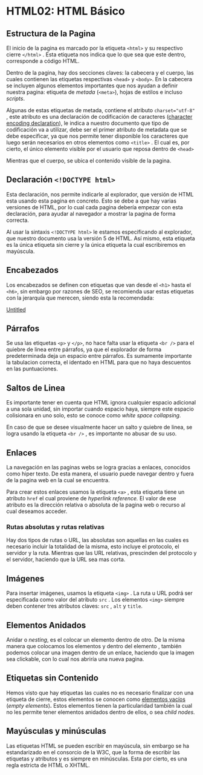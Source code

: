 # HTML02: HTML Básico

## Estructura de la Pagina

El inicio de la pagina es marcado por la etiqueta  `<html>` y su respectivo cierre `</html>` . Esta etiqueta nos indica que lo que sea que este dentro, corresponde a código HTML.

Dentro de la pagina, hay dos secciones claves: la cabecera y el cuerpo, las cuales contienen las etiquetas respectivas `<head>` y `<body>`. En la cabecera se incluyen algunos elementos importantes que nos ayudan a definir nuestra pagina: etiqueta de *metada* (`<meta>`), hojas de estilos e incluso *scripts*. 

Algunas de estas etiquetas de metada, contiene el atributo `charset="utf-8"` , este atributo es una declaración de codificación de caracteres ([character encoding declaration](https://www.w3.org/TR/2014/REC-html5-20141028/document-metadata.html#character-encoding-declaration)), le indica a nuestro documento que tipo de codificación va a utilizar, debe ser el primer atributo de metadata que se debe especificar, ya que nos permite tener disponible los caracteres que luego serán necesarios en otros elementos como `<title>` . El cual es, por cierto, el único elemento visible por el usuario que reposa dentro de `<head>`

Mientras que el cuerpo, se ubica el contenido visible de la pagina.

## Declaración `<!DOCTYPE html>`

Esta declaración, nos permite indicarle al explorador, que versión de HTML esta usando esta pagina en concreto. Esto se debe a que hay varias versiones de HTML, por lo cual cada pagina debería empezar con esta declaración, para ayudar al navegador a mostrar la pagina de forma correcta. 

Al usar la sintaxis `<!DOCTYPE html>` le estamos especificando al explorador, que nuestro documento usa la versión 5 de HTML. Así mismo, esta etiqueta es la única etiqueta sin cierre y la única etiqueta la cual escribiremos en mayúscula. 

## Encabezados

Los encabezados se definen con etiquetas que van desde el `<h1>` hasta el `<h6>`, sin embargo por razones de SEO, se recomienda usar estas etiquetas con la jerarquía que merecen, siendo esta la recomendada: 

[Untitled](HTML02%20HTML%20Ba%CC%81sico%20ea5f53e1c410406f92886d158aef06d3/Untitled%20Database%20fb3faedfa7b6444b96d871a9dde52068.csv)

## Párrafos

Se usa las etiquetas `<p>` y `</p>`, no hace falta usar la etiqueta `<br />` para el quiebre de linea entre párrafos, ya que el explorador de forma predeterminada deja un espacio entre párrafos. Es sumamente importante la tabulacion correcta, el identado en HTML para que no haya descuentos en las puntuaciones. 

## Saltos de Linea

Es importante tener en cuenta que HTML ignora cualquier espacio adicional a una sola unidad, sin importar cuando espacio haya, siempre este espacio colisionara en uno solo, esto se conoce como *white space collapsing.* 

En caso de que se desee visualmente hacer un salto y quiebre de linea, se logra usando la etiqueta `<br />` , es importante no abusar de su uso. 

## Enlaces

La navegación en las paginas webs se logra gracias a enlaces, conocidos como hiper texto. De esta manera, el usuario puede navegar dentro y fuera de la pagina web en la cual se encuentra. 

Para crear estos enlaces usamos la etiqueta `<a>` , esta etiqueta tiene un atributo `href`  el cual proviene de *hyperlink reference.* El valor de ese atributo es la dirección relativa o absoluta de la pagina web o recurso al cual deseamos acceder. 

### Rutas absolutas y rutas relativas

Hay dos tipos de rutas o URL, las absolutas son aquellas en las cuales es necesario incluir la totalidad de la misma, esto incluye el protocolo, el servidor y la ruta. Mientras que las URL relativas, prescinden del protocolo y el servidor, haciendo que la URL sea mas corta. 

## Imágenes

Para insertar imágenes, usamos la etiqueta `<img>` . La ruta u URL podrá ser especificada como valor del atributo `src` . Los elementos `<img>` siempre deben contener tres atributos claves: `src` , `alt` y `title`.

## Elementos Anidados

Anidar o *nesting*, es el colocar un elemento dentro de otro. De la misma manera que colocamos los elementos <head> y <body> dentro del elemento <html>, también podemos colocar una imagen dentro de un enlace, haciendo que la imagen sea clickable, con lo cual nos abriría una nueva pagina. 

## Etiquetas sin Contenido

Hemos visto que hay etiquetas las cuales no es necesario finalizar con una etiqueta de cierre, estos elementos se conocen como [elementos vacíos](https://developer.mozilla.org/en-US/docs/Glossary/Empty_element) (*empty elements*)**.** Estos elementos tienen la particularidad también la cual no les permite tener elementos anidados dentro de ellos, o sea *child nodes.*

## Mayúsculas y minúsculas

Las etiquetas HTML se pueden escribir en mayúscula, sin embargo se ha estandarizado en el consorcio de la W3C, que la forma de escribir las etiquetas y atributos y es siempre en minúsculas. Esta por cierto, es una regla estricta de HTML o XHTML.